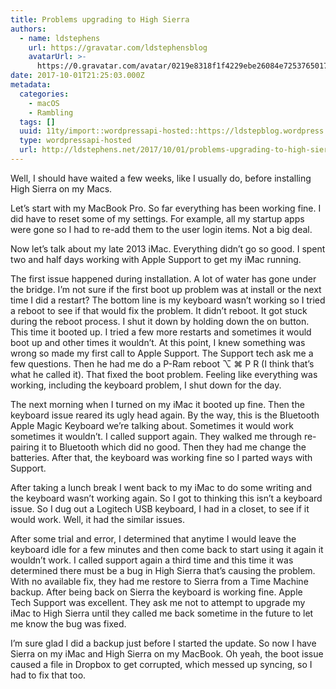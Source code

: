 ```yaml
---
title: Problems upgrading to High Sierra
authors:
  - name: ldstephens
    url: https://gravatar.com/ldstephensblog
    avatarUrl: >-
      https://0.gravatar.com/avatar/0219e8318f1f4229ebe26084e7253765017f43ca0c631be37dc6d0b8ad6e40a4?s=96&d=identicon&r=G
date: 2017-10-01T21:25:03.000Z
metadata:
  categories:
    - macOS
    - Rambling
  tags: []
  uuid: 11ty/import::wordpressapi-hosted::https://ldstepblog.wordpress.com/?p=1072
  type: wordpressapi-hosted
  url: http://ldstephens.net/2017/10/01/problems-upgrading-to-high-sierra/
---
```

Well, I should have waited a few weeks, like I usually do, before installing High Sierra on my Macs.

Let’s start with my MacBook Pro. So far everything has been working fine. I did have to reset some of my settings. For example, all my startup apps were gone so I had to re-add them to the user login items. Not a big deal.

Now let’s talk about my late 2013 iMac. Everything didn’t go so good. I spent two and half days working with Apple Support to get my iMac running.

The first issue happened during installation. A lot of water has gone under the bridge. I’m not sure if the first boot up problem was at install or the next time I did a restart? The bottom line is my keyboard wasn’t working so I tried a reboot to see if that would fix the problem. It didn’t reboot. It got stuck during the reboot process. I shut it down by holding down the on button. This time it booted up. I tried a few more restarts and sometimes it would boot up and other times it wouldn’t. At this point, I knew something was wrong so made my first call to Apple Support. The Support tech ask me a few questions. Then he had me do a P-Ram reboot ⌥ ⌘ P R (I think that’s what he called it). That fixed the boot problem. Feeling like everything was working, including the keyboard problem, I shut down for the day.

The next morning when I turned on my iMac it booted up fine. Then the keyboard issue reared its ugly head again. By the way, this is the Bluetooth Apple Magic Keyboard we’re talking about. Sometimes it would work sometimes it wouldn’t. I called support again. They walked me through re-pairing it to Bluetooth which did no good. Then they had me change the batteries. After that, the keyboard was working fine so I parted ways with Support.

After taking a lunch break I went back to my iMac to do some writing and the keyboard wasn’t working again. So I got to thinking this isn’t a keyboard issue. So I dug out a Logitech USB keyboard, I had in a closet, to see if it would work. Well, it had the similar issues.

After some trial and error, I determined that anytime I would leave the keyboard idle for a few minutes and then come back to start using it again it wouldn’t work. I called support again a third time and this time it was determined there must be a bug in High Sierra that’s causing the problem. With no available fix, they had me restore to Sierra from a Time Machine backup. After being back on Sierra the keyboard is working fine. Apple Tech Support was excellent. They ask me not to attempt to upgrade my iMac to High Sierra until they called me back sometime in the future to let me know the bug was fixed.

I’m sure glad I did a backup just before I started the update. So now I have Sierra on my iMac and High Sierra on my MacBook. Oh yeah, the boot issue caused a file in Dropbox to get corrupted, which messed up syncing, so I had to fix that too.